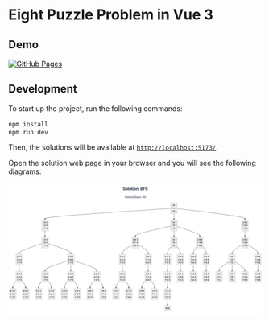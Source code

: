 # Eight Puzzle Problem in Vue 3

## Demo

[![GitHub Pages](https://img.shields.io/github/actions/workflow/status/AsherJingkongChen/eight-puzzle-problem/github-pages.yml?style=for-the-badge&logo=github&logoColor=white&label=GitHub%20Pages)](https://asherjingkongchen.github.io/eight-puzzle-problem/)

## Development

To start up the project, run the following commands:

```shell
npm install
npm run dev
```

Then, the solutions will be available at [`http://localhost:5173/`](http://localhost:5173/).

Open the solution web page in your browser and you will see the following diagrams:

![Reproduction 1](./docs/reproduction-1.png)
